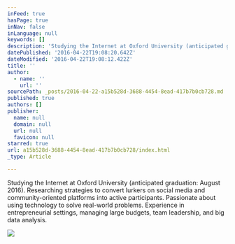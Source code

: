 ```yaml
---
inFeed: true
hasPage: true
inNav: false
inLanguage: null
keywords: []
description: 'Studying the Internet at Oxford University (anticipated graduation: August 2016). Researching strategies to convert lurkers on social media and community-oriented platforms into active participants. Passionate about using technology to solve real-world problems. Experience in entrepreneurial settings, managing large budgets, team leadership, and big data analysis.'
datePublished: '2016-04-22T19:08:20.642Z'
dateModified: '2016-04-22T19:08:12.422Z'
title: ''
author:
  - name: ''
    url: ''
sourcePath: _posts/2016-04-22-a15b528d-3688-4454-8ead-417b7b0cb728.md
published: true
authors: []
publisher:
  name: null
  domain: null
  url: null
  favicon: null
starred: true
url: a15b528d-3688-4454-8ead-417b7b0cb728/index.html
_type: Article

---
```

Studying the Internet at Oxford University (anticipated graduation: August 2016). Researching strategies to convert lurkers on social media and community-oriented platforms into active participants. Passionate about using technology to solve real-world problems. Experience in entrepreneurial settings, managing large budgets, team leadership, and big data analysis.

  
![](https://the-grid-user-content.s3-us-west-2.amazonaws.com/e8ef9f17-6987-41f3-a309-636ba974d0d1.jpg)